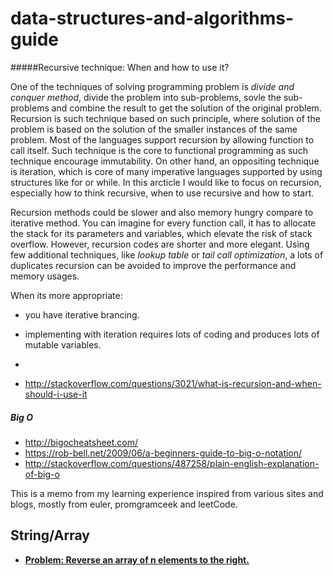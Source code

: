 # data-structures-and-algorithms-guide

#####Recursive technique: When and how to use it?
  
One of the techniques of solving programming problem is _divide and conquer method_, divide the problem into sub-problems, sovle the sub-problems and combine the result to get the solution of the original problem. Recursion is such technique based on such principle, where solution of the problem is based on the solution of the smaller instances of the same problem. Most of the languages support recursion by allowing function to call itself. Such technique is the core to functional programming as such technique encourage immutability. On other hand, an oppositing technique is iteration, which is core of many imperative languages supported by using structures like for or while. In this arcticle I would like to focus on recursion, especially how to think recursive, when to use recursive and how to start.

Recursion methods could be slower and also memory hungry compare to iterative method. You can imagine for every function call, it has to allocate the stack for its parameters and variables, which elevate the risk of stack overflow. However, recursion codes are shorter and more elegant. Using few additional techniques, like _lookup table_ or _tail call optimization_, a lots of duplicates recursion can be avoided to improve the performance and memory usages.

 When its more appropriate:
 * you have iterative brancing.
 * implementing with iteration requires lots of coding and produces lots of mutable variables. 
 * 





* http://stackoverflow.com/questions/3021/what-is-recursion-and-when-should-i-use-it


##### Big O 
* http://bigocheatsheet.com/
* https://rob-bell.net/2009/06/a-beginners-guide-to-big-o-notation/
* http://stackoverflow.com/questions/487258/plain-english-explanation-of-big-o

This is a memo from my learning experience inspired from various sites and blogs, mostly from euler, promgramceek and leetCode.  


String/Array
---

* [__Problem: Reverse an array of n elements to the right.__](https://github.com/bhochhi/data-structures-and-algorithms-guide/blob/master/codes/src/main/java/com/bhochhi/algorithm/stringandarray/ReverseArrayImpl.java)
